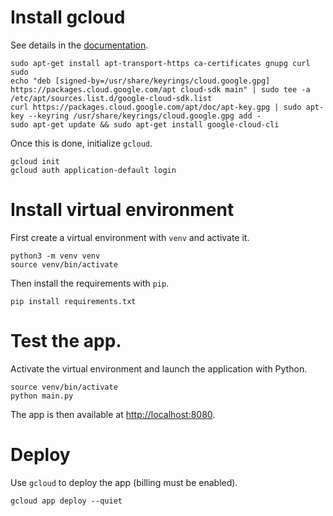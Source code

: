 # Install gcloud
See details in the [documentation](https://cloud.google.com/sdk/docs/install#deb).

```
sudo apt-get install apt-transport-https ca-certificates gnupg curl sudo
echo "deb [signed-by=/usr/share/keyrings/cloud.google.gpg] https://packages.cloud.google.com/apt cloud-sdk main" | sudo tee -a /etc/apt/sources.list.d/google-cloud-sdk.list
curl https://packages.cloud.google.com/apt/doc/apt-key.gpg | sudo apt-key --keyring /usr/share/keyrings/cloud.google.gpg add -
sudo apt-get update && sudo apt-get install google-cloud-cli
```

Once this is done, initialize `gcloud`.

```
gcloud init
gcloud auth application-default login
```

# Install virtual environment
First create a virtual environment with `venv` and activate it.

```
python3 -m venv venv
source venv/bin/activate
```

Then install the requirements with `pip`.

```
pip install requirements.txt
```

# Test the app.
Activate the virtual environment and launch the application with Python.

```
source venv/bin/activate
python main.py
```

The app is then available at [http://localhost:8080](http://localhost:8080).

# Deploy
Use `gcloud` to deploy the app (billing must be enabled).

```
gcloud app deploy --quiet
```
